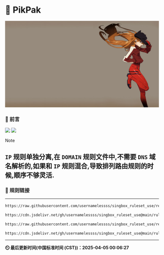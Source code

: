 
# 🧸 PikPak
![](https://raw.githubusercontent.com/usernamelessss/picture-bed/main/images/202504042256831.jpg)
### 📣 前言
![](https://shields.io/badge/-移除重复规则-ff69b4) ![](https://shields.io/badge/-IP&nbsp;规则单独存放不与&nbsp;DOMAIN&nbsp;等混合-green)
> [!NOTE]
**`IP` 规则单独分离,在 `DOMAIN` 规则文件中,不需要 `DNS` 域名解析的,如果和 `IP` 规则混合,导致排列路由规则的时候,顺序不够灵活.**
---

###  🔗 规则链接
---

```url
https://raw.githubusercontent.com/usernamelessss/singbox_ruleset_use/refs/heads/main/rule/PikPak/PikPak_No_IP.json
```

```url
https://cdn.jsdelivr.net/gh/usernamelessss/singbox_ruleset_use@main/rule/PikPak/PikPak_No_IP.json
```

```url
https://raw.githubusercontent.com/usernamelessss/singbox_ruleset_use/refs/heads/main/rule/PikPak/PikPak_No_IP.srs
```

```url
https://cdn.jsdelivr.net/gh/usernamelessss/singbox_ruleset_use@main/rule/PikPak/PikPak_No_IP.srs
```

---
**⏲️ 最后更新时间(中国标准时间 (CST))：2025-04-05 00:06:27**